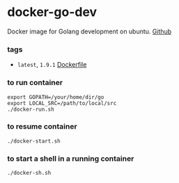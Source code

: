 # docker-go-dev
Docker image for Golang development on ubuntu. [Github](https://github.com/arthurmilliken/docker-dev/tree/master/go-dev)

### tags

- `latest`, `1.9.1` [Dockerfile](https://github.com/arthurmilliken/docker-dev/blob/master/go-dev/Dockerfile)

### to run container
```
export GOPATH=/your/home/dir/go
export LOCAL_SRC=/path/to/local/src
./docker-run.sh
```

### to resume container
```
./docker-start.sh
```

### to start a shell in a running container
```
./docker-sh.sh
```

